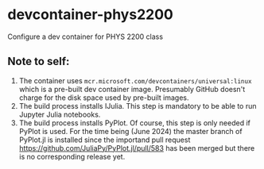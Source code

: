 # devcontainer-phys2200

Configure a dev container for PHYS 2200 class

## Note to self:

1. The container uses `mcr.microsoft.com/devcontainers/universal:linux` which is a pre-built dev container image. Presumably GitHub doesn't charge for the disk space used by pre-built images.
2. The build process installs IJulia. This step is mandatory to be able to run Jupyter Julia notebooks.
3. The build process installs PyPlot. Of course, this step is only needed if PyPlot is used. For the time being (June 2024) the master branch of PyPlot.jl is installed since the importand pull request https://github.com/JuliaPy/PyPlot.jl/pull/583 has been merged but there is no corresponding release yet.    
